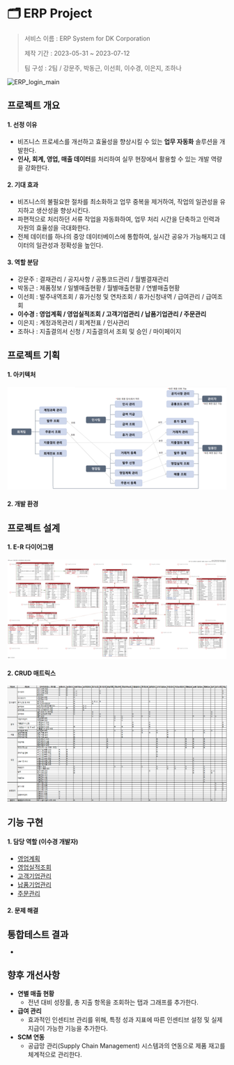 # 🗂️ ERP Project 

> 서비스 이름 : ERP System for DK Corporation
>
> 제작 기간 : 2023-05-31 ~ 2023-07-12
>
> 팀 구성 : 2팀 / 강문주, 박동근, 이선희, 이수경, 이은지, 조하나



![ERP_login_main](https://github.com/code-sum/DK-ERP/assets/106902415/b55c61d4-9dcc-4739-ab80-324c6493b8d4)



## 프로젝트 개요

#### 1. 선정 이유

- 비즈니스 프로세스를 개선하고 효율성을 향상시킬 수 있는 **업무 자동화** 솔루션을 개발한다.
- **인사, 회계, 영업, 매출 데이터**를 처리하여 실무 현장에서 활용할 수 있는 개발 역량을 강화한다.

#### 2. 기대 효과

- 비즈니스의 불필요한 절차를 최소화하고 업무 중복을 제거하여, 작업의 일관성을 유지하고 생산성을 향상시킨다.
- 파편적으로 처리하던 서류 작업을 자동화하여, 업무 처리 시간을 단축하고 인력과 자원의 효율성을 극대화한다.
- 전체 데이터를 하나의 중앙 데이터베이스에 통합하여, 실시간 공유가 가능해지고 데이터의 일관성과 정확성을 높인다.

#### 3. 역할 분담

- 강문주 : 결재관리 / 공지사항 / 공통코드관리 / 월별결재관리
- 박동근 : 제품정보 / 일별매출현황 / 월별매출현황 / 연별매출현황
- 이선희 : 발주내역조회 / 휴가신청 및 연차조회 / 휴가신청내역 / 급여관리 / 급여조회
- **이수경 : 영업계획 / 영업실적조회 / 고객기업관리 / 납품기업관리 / 주문관리**
- 이은지 : 계정과목관리 / 회계전표 / 인사관리
- 조하나 : 지출결의서 신청 / 지출결의서 조회 및 승인 / 마이페이지






## 프로젝트 기획

#### 1. 아키텍처

![architecture](README.assets/architecture.png)

#### 2. 개발 환경








## 프로젝트 설계

#### 1. E-R 다이어그램

![ERD](README.assets/ERD.png)

#### 2. CRUD 매트릭스

![CRUD](README.assets/CRUD.png)






## 기능 구현

#### 1. 담당 역할 (이수경 개발자)

- [영업계획](/notes/busSap.md)
- [영업실적조회](/notes/busSas.md)
- [고객기업관리](/notes/busClm.md)
- [납품기업관리](/notes/busSpm.md)
- [주문관리](/notes/busOdm.md)

#### 2. 문제 해결




## 통합테스트 결과

- 






## 향후 개선사항

- **연별 매출 현황**
  - 전년 대비 성장률, 총 지출 항목을 조회하는 탭과 그래프를 추가한다.
- **급여 관리**
  - 효과적인 인센티브 관리를 위해, 특정 성과 지표에 따른 인센티브 설정 및 실제 지급이 가능한 기능을 추가한다.
- **SCM 연동**
  - 공급망 관리(Supply Chain Management) 시스템과의 연동으로 제품 재고를 체계적으로 관리한다.
